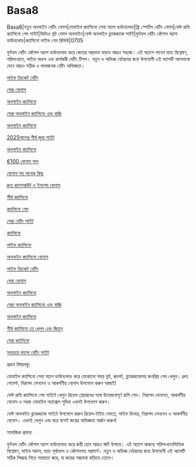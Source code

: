 # Basa8
Basa8|নতুন অনলাইন বেটিং গেমস|মোবাইল ক্যাসিনো সেবা অ্যাপ ডাউনলোড|ফ্রি স্পোর্টস বেটিং গেমস|বেস্ট রামি ক্যাসিনো গেম সাইট|ভিডিও স্লট গেমস অনলাইন|বেস্ট অনলাইন ব্ল্যাকজ্যাক সাইট|ফুটবল বেটিং কৌশল অ্যাপ ডাউনলোড|ক্যাসিনো লাইভ গেম রিভিউ|0705

ফুটবল বেটিং কৌশল অ্যাপ ডাউনলোড করে জেতার সম্ভাবনা বাড়ান আরও সহজে। এই অ্যাপে পাবেন ম্যাচ বিশ্লেষণ, পরিসংখ্যান, লাইভ অডস এবং কার্যকরী বেটিং টিপস। নতুন ও অভিজ্ঞ বেটরদের জন্য উপযোগী এই অ্যাপটি আপনাকে দেবে আরও সঠিক ও লাভজনক বেটিং অভিজ্ঞতা।

<a href="https://basa8uk.com/">লাইভ ক্রিকেট বেটিং</a>

<a href="https://basa8uk.net/">সেরা বোনাস</a>

<a href="https://basa8hub.com/">অনলাইন ক্যাসিনো</a>

<a href="https://basa8hub.net/">সেরা অনলাইন ক্যাসিনো এবং বাজি</a>

<a href="https://basa8sx.com/">অনলাইন ক্যাসিনো</a>

<a href="https://basa8now.com/">2025সালের শীর্ষ জুয়া সাইট</a>

<a href="https://basa8now.net/">অনলাইন ক্যাসিনো </a>

<a href="https://basa8pro.com/">€100 বোনাস পান</a>

<a href="https://basa8pro.net/">বোনাস সহ অনেক কিছু</a>

<a href="https://basa8sx.net/">দ্রুত ক্যাশআউট ও ইনগেম বোনাস</a>

<a href="https://basa8wap.net/">শীর্ষ ক্যাসিনো</a>

<a href="https://basa8pc.com/">ক্যাসিনো গেম</a>

<a href="https://basa8pc.net/">সেরা বেটিং সাইট</a>

<a href="https://basa8live.com/">ক্যাসিনো</a>

<a href="https://basa8live.net/">লাইভ ক্যাসিনো</a>

<a href="https://basa8wap.com/">অনলাইন ক্যাসিনো বোনাস</a>

<a href="https://basa8uk.com/">লাইভ ক্রিকেট বেটিং</a>

<a href="https://basa8uk.net/">সেরা বোনাস</a>

<a href="https://basa8hub.com/">অনলাইন ক্যাসিনো</a>

<a href="https://basa8hub.net/">সেরা অনলাইন ক্যাসিনো এবং বাজি</a>

<a href="https://basa8vip.net/">অনলাইন ক্যাসিনো</a>

<a href="https://basa8us.net/">শীর্ষ ক্যাসিনো তে খেলুন এবং জিতুন</a>

<a href="https://basa8vip.com/">সেরা ক্যাসিনো</a>

<a href="https://basa8us.com/">সবচেয়ে ভালো বেটিং সাইট</a>

প্রধান বিষয়বস্তু:

মোবাইল ক্যাসিনো সেবা অ্যাপ ডাউনলোড করে যেকোনো সময় স্লট, রুলেট, ব্ল্যাকজ্যাকসহ জনপ্রিয় গেম খেলুন। দ্রুত পেমেন্ট, নিরাপদ লেনদেন ও আকর্ষণীয় বোনাস উপভোগ করুন আজই!

বেস্ট রামি ক্যাসিনো গেম সাইটে খেলুন রিয়েল প্লেয়ারদের সঙ্গে উত্তেজনাপূর্ণ রামি গেম। নিরাপদ লেনদেন, আকর্ষণীয় বোনাস ও সহজ মোবাইল অ্যাক্সেস সুবিধা এখনই উপভোগ করুন।

বেস্ট অনলাইন ব্ল্যাকজ্যাক সাইটে উপভোগ করুন রিয়েল-টাইম গেমপ্লে, লাইভ ডিলার, নিরাপদ লেনদেন ও আকর্ষণীয় বোনাস। এখনই খেলুন এবং ঘরে বসেই জয়ের অভিজ্ঞতা অর্জন করুন!

সামাজিক প্রভাব:

ফুটবল বেটিং কৌশল অ্যাপ ডাউনলোড করে জয়ী হোন আরও স্মার্ট উপায়ে। এই অ্যাপে থাকছে পরিসংখ্যানভিত্তিক বিশ্লেষণ, লাইভ অডস, ম্যাচ পূর্বাভাস ও কৌশলগত পরামর্শ। নতুন ও অভিজ্ঞ বেটরদের জন্য উপযোগী এই অ্যাপটি সঠিক সিদ্ধান্ত নিতে সহায়তা করে, যা জয়ের সম্ভাবনা বাড়িয়ে তোলে।
